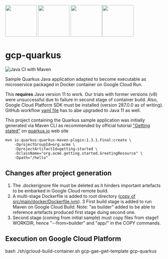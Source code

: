 <img src="https://github.com/didier-durand/CloudRun4Java/blob/master/img/quarkus-logo.svg" height="100">     <img src="https://github.com/didier-durand/CloudRun4Java/blob/master/img/google-cloud-run-logo.png" height="100">   <img src="https://github.com/didier-durand/CloudRun4Java/blob/master/img/docker-logo.png" height="100"><img src="https://github.com/didier-durand/CloudRun4Java/blob/master/img/java-logo.png" height="100">

# gcp-quarkus

![Java CI with Maven](https://github.com/didier-durand/gcp-quarkus/workflows/Java%20CI%20with%20Maven/badge.svg)

Sample Quarkus Java application adapted to become executable as microservice packaged in Docker container on Google Cloud Run.

This **__requires__** Java version 11 to work. Our trials with former versions (v8) were unsuccessful due to failure in second stage of container build. Also, Google Cloud Platform SDK must be installed (version 287.0.0 as of writing). GitHub workflow [yaml file](https://github.com/didier-durand/gcp-quarkus/blob/master/.github/workflows/maven.yml) has to abe upgraded to Java 11 as well.

This project containing the Quarkus sample application was initially generated via Maven CLI as recommended by official tutorial ["Getting stated"](https://quarkus.io/guides/getting-started) on [quarkus.io](https://quarkus.io/) web site 

```
mvn io.quarkus:quarkus-maven-plugin:1.3.1.Final:create \
    -DprojectGroupId=org.acme \
    -DprojectArtifactId=getting-started \
    -DclassName="org.acme.getting.started.GreetingResource" \
    -Dpath="/hello"
```
    
## Changes after project generation

1. The .dockerignore file must be deleted as it hinders important artefacts to be embarked in Google Cloud remote build.
2. A multi-stage Dockerfile is added to root directory ([copy of src/main/docker/Dockerfile.jvm](https://github.com/didier-durand/gcp-quarkus/blob/master/src/main/docker/Dockerfile.jvm)).
3  First build stage is added to run Maven on Google Cloud Build. Note: "as builder" added to be able to reference artefacts produced first stage duing second one. 
4. Second stage (coming from initial sample) must copy files from stage1 WORKDIR, hence "--from=builder" and "app/" in the COPY commands.

## Execution on Google Cloud Platform

bash ./sh/gcloud-build-container.sh gcp-gae-gwt-template gcp-quarkus